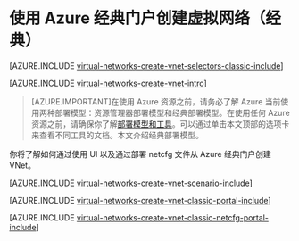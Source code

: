 <properties
   pageTitle="使用 Azure 经典门户创建虚拟网络 | Azure"
   description="了解如何使用 Azure 经典门户创建虚拟网络。"
   services="virtual-network"
   documentationCenter=""
   authors="telmosampaio"
   manager="carmonm"
   editor=""
   tags="azure-service-management"/>

<tags
	ms.service="virtual-network"
	ms.date="03/15/2016"
	wacn.date="04/26/2016"/>

# 使用 Azure 经典门户创建虚拟网络（经典）

[AZURE.INCLUDE [virtual-networks-create-vnet-selectors-classic-include](../includes/virtual-networks-create-vnet-selectors-classic-include.md)]

[AZURE.INCLUDE [virtual-networks-create-vnet-intro](../includes/virtual-networks-create-vnet-intro-include.md)]

>[AZURE.IMPORTANT]在使用 Azure 资源之前，请务必了解 Azure 当前使用两种部署模型：资源管理器部署模型和经典部署模型。在使用任何 Azure 资源之前，请确保你了解[部署模型和工具](/documentation/articles/azure-classic-rm)。可以通过单击本文顶部的选项卡来查看不同工具的文档。本文介绍经典部署模型。

你将了解如何通过使用 UI 以及通过部署 netcfg 文件从 Azure 经典门户创建 VNet。

[AZURE.INCLUDE [virtual-networks-create-vnet-scenario-include](../includes/virtual-networks-create-vnet-scenario-include.md)]

[AZURE.INCLUDE [virtual-networks-create-vnet-classic-portal-include](../includes/virtual-networks-create-vnet-classic-portal-include.md)]

[AZURE.INCLUDE [virtual-networks-create-vnet-classic-netcfg-portal-include](../includes/virtual-networks-create-vnet-classic-netcfg-portal-include.md)]

<!---HONumber=69-->
